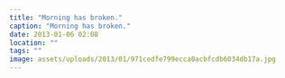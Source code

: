 ```yaml
---
title: "Morning has broken."
caption: "Morning has broken."
date: 2013-01-06 02:08
location: ""
tags: ""
image: assets/uploads/2013/01/971cedfe799ecca0acbfcdb6034db17a.jpg
---
```

